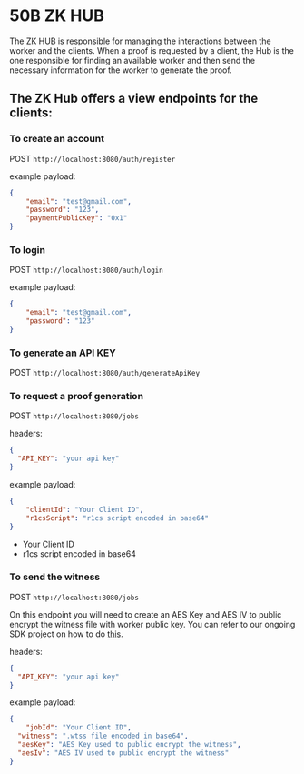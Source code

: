 # 50B ZK HUB

The ZK HUB is responsible for managing the interactions between the worker and the clients. When a proof is requested by a client, the Hub is the one responsible for finding an available worker and then send the necessary information for the worker to generate the proof.

## The ZK Hub offers a view endpoints for the clients:

### To create an account

POST `http://localhost:8080/auth/register`

example payload:
```JSON
{
	"email": "test@gmail.com",
	"password": "123",
	"paymentPublicKey": "0x1"
}
```

### To login

POST `http://localhost:8080/auth/login`

example payload:
```JSON
{
	"email": "test@gmail.com",
	"password": "123"
}
```

### To generate an API KEY

POST `http://localhost:8080/auth/generateApiKey`

### To request a proof generation

POST `http://localhost:8080/jobs`

headers:

```JSON
{
  "API_KEY": "your api key"
}
```

example payload:
```JSON
{
	"clientId": "Your Client ID",
	"r1csScript": "r1cs script encoded in base64"
}
```

* Your Client ID
* r1cs script encoded in base64

### To send the witness

POST `http://localhost:8080/jobs`

On this endpoint you will need to create an AES Key and AES IV to public encrypt the witness file with worker public key. You can refer to our ongoing SDK project on how to do [this](https://github.com/agencyenterprise/50b-zk-sdk/blob/30a2a9b56036b9f05213ddde1e322d8026642e0a/50b-zk-sdk.js#L73).

headers:

```JSON
{
  "API_KEY": "your api key"
}
```

example payload:
```JSON
{
	"jobId": "Your Client ID",
  "witness": ".wtss file encoded in base64",
  "aesKey": "AES Key used to public encrypt the witness",
  "aesIv": "AES IV used to public encrypt the witness"
}
```

